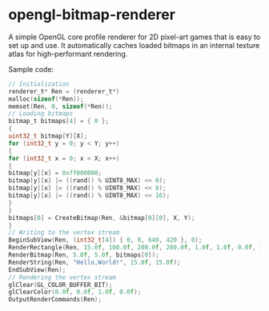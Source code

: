 # opengl-bitmap-renderer
A simple OpenGL core profile renderer for 2D pixel-art games that is easy to set up and use.
It automatically caches loaded bitmaps in an internal texture atlas for high-performant rendering.

Sample code:
````C
// Initialization
renderer_t* Ren = (renderer_t*)
malloc(sizeof(*Ren));
memset(Ren, 0, sizeof(*Ren));
// Loading bitmaps
bitmap_t bitmaps[4] = { 0 };
{
uint32_t bitmap[Y][X];
for (int32_t y = 0; y < Y; y++)
{
for (int32_t x = 0; x < X; x++)
{
bitmap[y][x] = 0xff000000;
bitmap[y][x] |= ((rand() % UINT8_MAX) << 0);
bitmap[y][x] |= ((rand() % UINT8_MAX) << 8);
bitmap[y][x] |= ((rand() % UINT8_MAX) << 16);
}
}
bitmaps[0] = CreateBitmap(Ren, &bitmap[0][0], X, Y);
}
// Writing to the vertex stream
BeginSubView(Ren, (int32_t[4]) { 0, 0, 640, 420 }, 0);
RenderRectangle(Ren, 15.0f, 100.0f, 200.0f, 200.0f, 1.0f, 1.0f, 0.0f, 1.0f);
RenderBitmap(Ren, 5.0f, 5.0f, bitmaps[0]);
RenderString(Ren, "Hello,World!", 15.0f, 15.0f);				
EndSubView(Ren);
// Rendering the vertex stream
glClear(GL_COLOR_BUFFER_BIT);
glClearColor(0.0f, 0.0f, 1.0f, 0.0f);
OutputRenderCommands(Ren);
````
